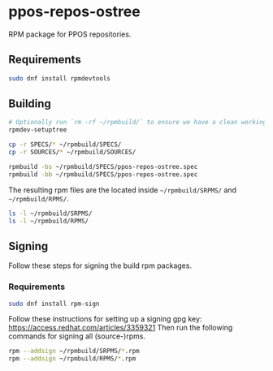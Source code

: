 # ppos-repos-ostree

RPM package for PPOS repositories. 

## Requirements

```bash
sudo dnf install rpmdevtools
```

## Building

```bash
# Optionally run `rm -rf ~/rpmbuild/` to ensure we have a clean working directory. 
rpmdev-setuptree

cp -r SPECS/* ~/rpmbuild/SPECS/
cp -r SOURCES/* ~/rpmbuild/SOURCES/

rpmbuild -bs ~/rpmbuild/SPECS/ppos-repos-ostree.spec
rpmbuild -bb ~/rpmbuild/SPECS/ppos-repos-ostree.spec
```

The resulting rpm files are the located inside `~/rpmbuild/SRPMS/` and `~/rpmbuild/RPMS/`.

```bash
ls -l ~/rpmbuild/SRPMS/
ls -l ~/rpmbuild/RPMS/
```

## Signing

Follow these steps for signing the build rpm packages.

### Requirements

```bash
sudo dnf install rpm-sign
```

Follow these instructions for setting up a signing gpg key: https://access.redhat.com/articles/3359321
Then run the following commands for signing all (source-)rpms.
```bash
rpm --addsign ~/rpmbuild/SRPMS/*.rpm
rpm --addsign ~/rpmbuild/RPMS/*.rpm
```
